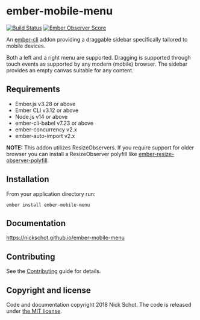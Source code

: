ember-mobile-menu
==============================================================================

[![Build Status](https://travis-ci.org/nickschot/ember-mobile-menu.svg?branch=master)](https://travis-ci.org/nickschot/ember-mobile-menu) [![Ember Observer Score](https://emberobserver.com/badges/ember-mobile-menu.svg)](https://emberobserver.com/addons/ember-mobile-menu)

An [ember-cli](http://www.ember-cli.com) addon providing a draggable sidebar specifically tailored to mobile devices.

Both a left and a right menu are supported. Dragging is supported through touch events as supported by any modern (mobile) browser. The sidebar provides an empty canvas suitable for any content.

Requirements
------------------------------------------------------------------------------
* Ember.js v3.28 or above
* Ember CLI v3.12 or above
* Node.js v14 or above
* ember-cli-babel v7.23 or above
* ember-concurrency v2.x
* ember-auto-import v2.x

**NOTE:** This addon utilizes ResizeObservers. If you require support for older browser you can install a ResizeObserver polyfill like [ember-resize-observer-polyfill](https://github.com/PrecisionNutrition/ember-resize-observer-polyfill).

Installation
------------------------------------------------------------------------------

From your application directory run: 

`ember install ember-mobile-menu`

Documentation
------------------------------------------------------------------------------
https://nickschot.github.io/ember-mobile-menu

Contributing
------------------------------------------------------------------------------

See the [Contributing](CONTRIBUTING.md) guide for details.

Copyright and license
------------------------------------------------------------------------------

Code and documentation copyright 2018 Nick Schot. The code is released under [the MIT license](LICENSE.md).
